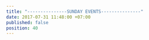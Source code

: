 ```yaml
---
title: "---------------SUNDAY EVENTS---------------"
date: 2017-07-31 11:48:00 +07:00
published: false
position: 40
---
```


